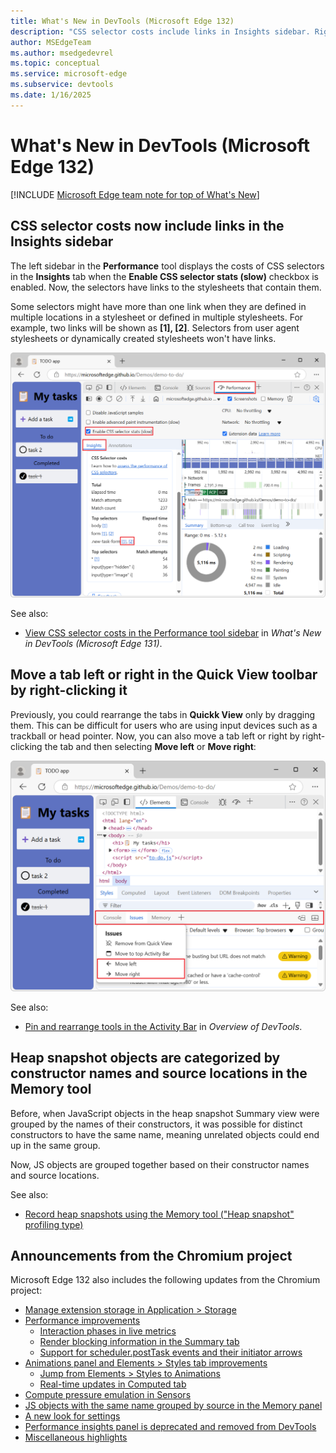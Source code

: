 ```yaml
---
title: What's New in DevTools (Microsoft Edge 132)
description: "CSS selector costs include links in Insights sidebar. Right-click a tab to move it left or right in Quick View. Heap snapshot objects categorized by constructor names and source locations in Memory tool. And more."
author: MSEdgeTeam
ms.author: msedgedevrel
ms.topic: conceptual
ms.service: microsoft-edge
ms.subservice: devtools
ms.date: 1/16/2025
---
```

# What's New in DevTools (Microsoft Edge 132)

[!INCLUDE [Microsoft Edge team note for top of What's New](../../includes/edge-whats-new-note.md)]


<!-- ====================================================================== -->
## CSS selector costs now include links in the Insights sidebar

<!-- Subtitle: Selectors have clickable links to their stylesheet in the Insights sidebar. -->

The left sidebar in the **Performance** tool displays the costs of CSS selectors in the **Insights** tab when the **Enable CSS selector stats (slow)** checkbox is enabled.  Now, the selectors have links to the stylesheets that contain them.

Some selectors might have more than one link when they are defined in multiple locations in a stylesheet or defined in multiple stylesheets.  For example, two links will be shown as **[1], [2]**. Selectors from user agent stylesheets or dynamically created stylesheets won't have links. 

![CSS selector costs links](./devtools-132-images/selector-stats-links.png)

See also:
* [View CSS selector costs in the Performance tool sidebar](../../2024/11/devtools-131.md#view-css-selector-costs-in-the-performance-tool-sidebar) in _What's New in DevTools (Microsoft Edge 131)_.


<!-- ====================================================================== -->
## Move a tab left or right in the Quick View toolbar by right-clicking it

<!-- Subtitle: Move the tabs in the Quick View toolbar left or right by using the tab's right-click menu. -->

Previously, you could rearrange the tabs in **Quickk View** only by dragging them.  This can be difficult for users who are using input devices such as a trackball or head pointer.  Now, you can also move a tab left or right by right-clicking the tab and then selecting **Move left** or **Move right**:

![The context menu from right-clicking a tool's tab on the Quick View toolbar](./devtools-132-images/quick-view-context-menu.png)

See also:
* [Pin and rearrange tools in the Activity Bar](../../../overview.md#pin-and-rearrange-tools-in-the-activity-bar) in _Overview of DevTools_.


<!-- ====================================================================== -->
## Heap snapshot objects are categorized by constructor names and source locations in the Memory tool

<!-- JS objects are grouped by their names and sources in the Memory tool.-->

Before, when JavaScript objects in the heap snapshot Summary view were grouped by the names of their constructors, it was possible for distinct constructors to have the same name, meaning unrelated objects could end up in the same group.

Now, JS objects are grouped together based on their constructor names and source locations.

See also:
* [Record heap snapshots using the Memory tool ("Heap snapshot" profiling type)](../../../memory-problems/heap-snapshots.md)


<!-- ====================================================================== -->
## Announcements from the Chromium project

Microsoft Edge 132 also includes the following updates from the Chromium project:

* [Manage extension storage in Application > Storage](https://developer.chrome.com/blog/new-in-devtools-132#extension-storage)
* [Performance improvements](https://developer.chrome.com/blog/new-in-devtools-132#perf)
   * [Interaction phases in live metrics](https://developer.chrome.com/blog/new-in-devtools-132#interaction-phases)
   * [Render blocking information in the Summary tab](https://developer.chrome.com/blog/new-in-devtools-132#render-blocking)
   * [Support for scheduler.postTask events and their initiator arrows](https://developer.chrome.com/blog/new-in-devtools-132#initiators)
* [Animations panel and Elements > Styles tab improvements](https://developer.chrome.com/blog/new-in-devtools-132#animations)
   * [Jump from Elements > Styles to Animations](https://developer.chrome.com/blog/new-in-devtools-132#animations-link)
   * [Real-time updates in Computed tab](https://developer.chrome.com/blog/new-in-devtools-132#computed)
* [Compute pressure emulation in Sensors](https://developer.chrome.com/blog/new-in-devtools-132#compute-pressure)
* [JS objects with the same name grouped by source in the Memory panel](https://developer.chrome.com/blog/new-in-devtools-132#memory)
* [A new look for settings](https://developer.chrome.com/blog/new-in-devtools-132#settings)
* [Performance insights panel is deprecated and removed from DevTools](https://developer.chrome.com/blog/new-in-devtools-132#perf-insights)
* [Miscellaneous highlights](https://developer.chrome.com/blog/new-in-devtools-132#misc)
<!-- todo: maybe remove some links -->


<!-- ====================================================================== -->
<!-- uncomment if content is copied from developer.chrome.com to this page -->

<!-- > [!NOTE]
> Portions of this page are modifications based on work created and [shared by Google](https://developers.google.com/terms/site-policies) and used according to terms described in the [Creative Commons Attribution 4.0 International License](https://creativecommons.org/licenses/by/4.0).
> The original page for announcements from the Chromium project is [What's New in DevTools (Chrome 132)](https://developer.chrome.com/blog/new-in-devtools-132) and is authored by Sofia Emelianova. -->


<!-- ====================================================================== -->
<!-- uncomment if content is copied from developer.chrome.com to this page -->

<!-- [![Creative Commons License](../../../../media/cc-logo/88x31.png)](https://creativecommons.org/licenses/by/4.0)
This work is licensed under a [Creative Commons Attribution 4.0 International License](https://creativecommons.org/licenses/by/4.0). -->
